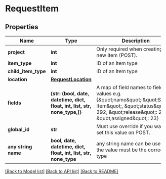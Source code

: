# RequestItem


## Properties
Name | Type | Description | Notes
------------ | ------------- | ------------- | -------------
**project** | **int** | Only required when creating a new item (POST). | 
**item_type** | **int** | ID of an item type | 
**child_item_type** | **int** | ID of an item type | 
**location** | [**RequestLocation**](RequestLocation.md) |  | 
**fields** | **{str: (bool, date, datetime, dict, float, int, list, str, none_type,)}** | A map of field names to field values e.g. {\&quot;name\&quot;:\&quot;Sample Item\&quot;, \&quot;status\&quot;: 292, \&quot;release\&quot;: 2, \&quot;assigned\&quot;: 23} | 
**global_id** | **str** | Must use override if you want to set this value on POST. | [optional] 
**any string name** | **bool, date, datetime, dict, float, int, list, str, none_type** | any string name can be used but the value must be the correct type | [optional]

[[Back to Model list]](../README.md#documentation-for-models) [[Back to API list]](../README.md#documentation-for-api-endpoints) [[Back to README]](../README.md)



